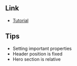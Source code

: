 ## Link
 - [Tutorial](https://www.youtube.com/watch?v=vE4UuSzR5T0&t=83s)

## Tips
 - Setting important properties 
 - Header position is fixed
 - Hero section is relative